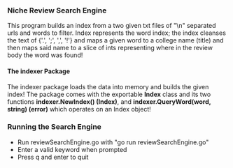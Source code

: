 ### Niche Review Search Engine
This program builds an index from a two given txt files of "\n" separated urls
and words to filter. Index represents the word index; the index cleanses the text
of {'.', ';', ',', '!'} and maps a given word to a college name (title) and then
maps said name to a slice of ints representing where in the review body the word
was found!

#### The indexer Package
The indexer package loads the data into memory and builds the given index! The
package comes with the exportable **Index** class and its two functions
**indexer.NewIndex() (Index)**, and **indexer.QueryWord(word, string) (error)**
which operates on an Index object!

### Running the Search Engine
* Run reviewSearchEngine.go with "go run reviewSearchEngine.go"
* Enter a valid keyword when prompted
* Press q and enter to quit
